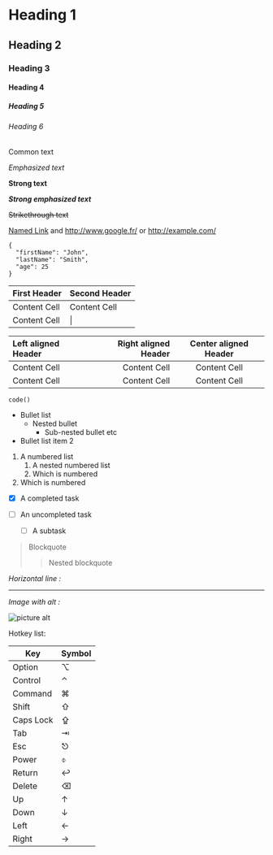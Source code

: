 # Heading 1 #

## Heading 2 ##

### Heading 3 ###

#### Heading 4 ####

##### Heading 5 #####

###### Heading 6 ######

Common text

*Emphasized text*

**Strong text**

***Strong emphasized text***

~~Strikethrough text~~

[Named Link](http://www.google.fr/ "Named link title") and http://www.google.fr/ or <http://example.com/>

```
{
  "firstName": "John",
  "lastName": "Smith",
  "age": 25
}
```

First Header  | Second Header
------------- | -------------
Content Cell  | Content Cell
Content Cell  | \|

Left aligned Header | Right aligned Header | Center aligned Header
| :--- | ---: | :---:
Content Cell  | Content Cell | Content Cell
Content Cell  | Content Cell | Content Cell

`code()`

* Bullet list
    * Nested bullet
        * Sub-nested bullet etc
* Bullet list item 2

1. A numbered list
    1. A nested numbered list
    2. Which is numbered
2. Which is numbered

- [x] A completed task

- [ ] An uncompleted task
    - [ ] A subtask

> Blockquote
>> Nested blockquote

_Horizontal line :_
- - - -

_Image with alt :_

![picture alt](http://via.placeholder.com/200x150 "Title is optional")

Hotkey list:

| Key | Symbol |
| --- | --- |
| Option | ⌥ |
| Control | ⌃ |
| Command | ⌘ |
| Shift | ⇧ |
| Caps Lock | ⇪ |
| Tab | ⇥ |
| Esc | ⎋ |
| Power | ⌽ |
| Return | ↩ |
| Delete | ⌫ |
| Up | ↑ |
| Down | ↓ |
| Left | ← |
| Right | → |
